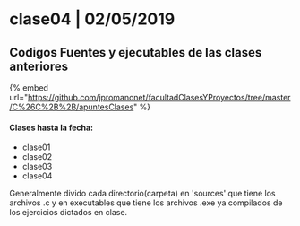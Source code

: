 # clase04 \| 02/05/2019

## Codigos Fuentes y ejecutables de las clases anteriores

{% embed url="https://github.com/jpromanonet/facultadClasesYProyectos/tree/master/C%26C%2B%2B/apuntesClases" %}

#### Clases hasta la fecha:

* clase01
* clase02
* clase03
* clase04

Generalmente divido cada directorio\(carpeta\) en 'sources' que tiene los archivos .c y en executables que tiene los archivos .exe ya compilados de los ejercicios dictados en clase.

